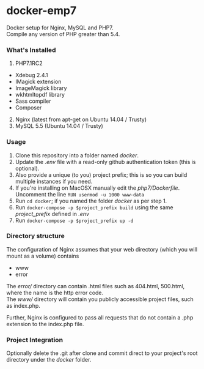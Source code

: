# docker-emp7
Docker setup for Nginx, MySQL and PHP7.  
Compile any version of PHP greater than 5.4.

### What's Installed
1. PHP7.1RC2
 - Xdebug 2.4.1
 - IMagick extension
 - ImageMagick library
 - wkhtmltopdf library
 - Sass compiler
 - Composer
2. Nginx (latest from apt-get on Ubuntu 14.04 / Trusty)
3. MySQL 5.5 (Ubuntu 14.04 / Trusty)

### Usage
1. Clone this repository into a folder named _docker_.  
2. Update the _.env_ file with a read-only github authentication token (this is optional).  
3. Also provide a unique (to you) project prefix; this is so you can build multiple instances if you need.  
4. If you're installing on MacOSX manually edit the _php7/Dockerfile_. Uncomment the line `RUN usermod -u 1000 www-data`
5. Run `cd docker`; if you named the folder _docker_ as per step 1.
6. Run `docker-compose -p $project_prefix build` using the same _project_prefix_ defined in _.env_
7. Run `docker-compose -p $project_prefix up -d` 

### Directory structure
The configuration of Nginx assumes that your web directory (which you will mount as a volume) contains  
- www
- error

The _error/_ directory can contain .html files such as 404.html, 500.html, where the name is the http error code.  
The _www/_ directory will contain you publicly accessible project files, such as index.php.  

Further, Nginx is configured to pass all requests that do not contain a .php extension to the index.php file.


### Project Integration
Optionally delete the .git after clone and commit direct to your project's root directory under the _docker_ folder.


